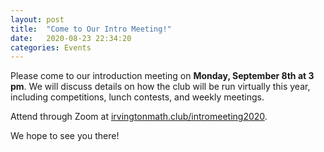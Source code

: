 ```yaml
---
layout: post
title:  "Come to Our Intro Meeting!"
date:   2020-08-23 22:34:20
categories: Events
---
```


Please come to our introduction meeting on **Monday, September 8th at 3 pm**. We will discuss details on how the club will be run virtually this year, including competitions, lunch contests, and weekly meetings.

Attend through Zoom at [irvingtonmath.club/intromeeting2020](http://irvingtonmath.club/intromeeting2020).

We hope to see you there!
